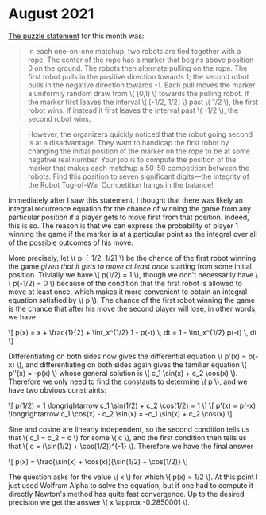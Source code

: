# August 2021

[The puzzle statement](https://www.janestreet.com/puzzles/robot-tug-of-war-index/) for this month was:

> In each one-on-one matchup, two robots are tied together with a rope. The center of the rope has a marker that begins above position 0 on the ground. The robots then alternate pulling on the rope. The first robot pulls in the positive direction towards 1; the second robot pulls in the negative direction towards -1. Each pull moves the marker a uniformly random draw from \\( [0,1] \\) towards the pulling robot. If the marker first leaves the interval \\( [-1/2, 1/2] \\) past \\( 1/2 \\), the first robot wins. If instead it first leaves the interval past \\( -1/2 \\), the second robot wins.

> However, the organizers quickly noticed that the robot going second is at a disadvantage. They want to handicap the first robot by changing the initial position of the marker on the rope to be at some negative real number. Your job is to compute the position of the marker that makes each matchup a 50-50 competition between the robots. Find this position to seven significant digits—the integrity of the Robot Tug-of-War Competition hangs in the balance!

Immediately after I saw this statement, I thought that there was likely an integral recurrence equation for the chance of winning the game from any particular position if a player gets to move first from that position. Indeed, this is so. The reason is that we can express the probability of player 1 winning the game if the marker is at a particular point as the integral over all of the possible outcomes of his move.

More precisely, let \\( p: [-1/2, 1/2] \\) be the chance of the first robot winning the game *given that it gets to move at least once* starting from some initial position. Trivially we have \\( p(1/2) = 1 \\), though we don't necessarily have \\( p(-1/2) = 0 \\) because of the condition that the first robot is allowed to move at least once, which makes it more convenient to obtain an integral equation satisfied by \\( p \\). The chance of the first robot winning the game is the chance that after his move the second player will lose, in other words, we have

\\[ p(x) = x + \\frac{1}{2} + \\int_x^{1/2} 1 - p(-t) \\, dt = 1 - \\int_x^{1/2} p(-t) \\, dt \\]

Differentiating on both sides now gives the differential equation \\( p'(x) = p(-x) \\), and differentiating on both sides again gives the familiar equation \\( p''(x) = -p(x) \\) whose general solution is \\( c_1 \\sin(x) + c_2 \\cos(x) \\). Therefore we only need to find the constants to determine \\( p \\), and we have two obvious constraints:

\\[ p(1/2) = 1 \\longrightarrow c_1 \\sin(1/2) + c_2 \\cos(1/2) = 1 \\]
\\[ p'(x) = p(-x) \\longrightarrow c_1 \\cos(x) - c_2 \\sin(x) = -c_1 \\sin(x) + c_2 \\cos(x) \\]

Sine and cosine are linearly independent, so the second condition tells us that \\( c_1 = c_2 = c \\) for some \\( c \\), and the first condition then tells us that \\( c = (\\sin(1/2) + \\cos(1/2))^{-1} \\). Therefore we have the final answer

\\[ p(x) = \\frac{\\sin(x) + \\cos(x)}{\\sin(1/2) + \\cos(1/2)} \\]

The question asks for the value \\( x \\) for which \\( p(x) = 1/2 \\). At this point I just used Wolfram Alpha to solve the equation, but if one had to compute it directly Newton's method has quite fast convergence. Up to the desired precision we get the answer \\( x \\approx -0.2850001 \\).
